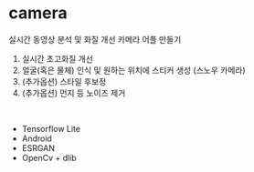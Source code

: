 # camera
실시간 동영상 분석 및 화질 개선 카메라 어플 만들기            
1. 실시간 초고화질 개선      
2. 얼굴(혹은 물체) 인식 및 원하는 위치에 스티커 생성 (스노우 카메라)        
3. (추가옵션) 스타일 후보정     
4. (추가옵션) 먼지 등 노이즈 제거


<br />

* Tensorflow Lite
* Android
* ESRGAN
* OpenCv + dlib

